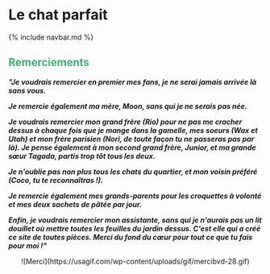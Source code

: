 # Le chat parfait

{% include navbar.md %}

<h2>
  <span style="color:MediumSeaGreen">
    <bold>Remerciements</bold>
  </span>
</h2>


***"Je voudrais remercier en premier mes fans, je ne serai jamais arrivée là sans vous.***

***Je remercie également ma mère, Moon, sans qui je ne serais pas née.***

***Je voudrais remercier mon grand frère (Rio) pour ne pas me cracher dessus à chaque fois que je mange dans la gamelle, mes soeurs (Wax et Utah) et mon frère parisien (Nori, de toute façon tu ne passeras pas par là). Je pense également à mon second grand frère, Junior, et ma grande sœur Tagada, partis trop tôt tous les deux.***

***Je n'oublie pas non plus tous les chats du quartier, et mon voisin préféré (Coco, tu te reconnaîtras !).***

***Je remercie également mes grands-parents pour les croquettes à volonté et mes deux sachets de pâtée par jour.***

***Enfin, je voudrais remercier mon assistante, sans qui je n'aurais pas un lit douillet où mettre toutes les feuilles du jardin dessus. C'est elle qui a créé ce site de toutes pièces. Merci du fond du cœur pour tout ce que tu fais pour moi !"***

<div align="center">
  ![Merci](https://usagif.com/wp-content/uploads/gif/mercibvd-28.gif)
</div>
